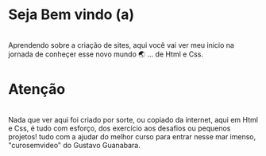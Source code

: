 # Seja Bem vindo (a)
<br>
Aprendendo sobre a criação de sites, aqui você vai ver meu inicio na jornada de conheçer esse novo mundo 🌏 ... de Html e Css.

# Atenção
<br>
Nada que ver aqui foi criado por sorte, ou copiado da internet, aqui em Html e Css, é tudo com esforço, dos exercício aos desafios ou pequenos projetos! tudo com a ajudar do melhor curso para entrar nesse mar imenso, "curosemvideo" do Gustavo Guanabara.
